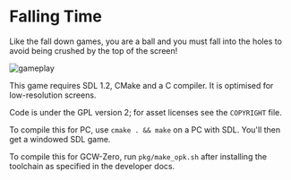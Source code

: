 # Falling Time

Like the fall down games, you are a ball and you must fall into the holes to avoid being crushed by the top of the screen!

![gameplay](http://i.imgur.com/43P9aJN.gif)

This game requires SDL 1.2, CMake and a C compiler. It is optimised for low-resolution screens.

Code is under the GPL version 2; for asset licenses see the `COPYRIGHT` file.

To compile this for PC, use `cmake . && make` on a PC with SDL. You'll then get a windowed SDL game.

To compile this for GCW-Zero, run `pkg/make_opk.sh` after installing the toolchain as specified in the developer docs.
